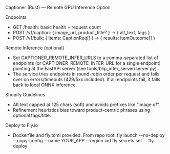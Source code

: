 Captioner (Rust) — Remote GPU Inference Option

Endpoints

- GET /health: basic health + request count
- POST /v1/caption: { image_url, product_title? } → { alt_text, tags }
- POST /v1/bulk: { items: CaptionReq[] } → { results: ItemOutcome[] }

Remote Inference (optional)

- Set CAPTIONER_REMOTE_INFER_URLS to a comma-separated list of endpoints (or CAPTIONER_REMOTE_INFER_URL for a single endpoint) pointing at the FastAPI server (see tools/blip_infer_server/server.py).
- The service tries endpoints in round-robin order per request and fails over on errors/timeouts (429/5xx included). If all endpoints fail, it falls back to local ONNX inference.

Shopify Guidelines

- Alt text capped at 125 chars (soft) and avoids prefixes like “image of”.
- Refinement heuristics bias toward product-centric phrases using optional tags/title.

Deploy to Fly.io

- Dockerfile and fly.toml provided. From repo root:
  fly launch --no-deploy --copy-config --name YOUR_APP --region iad
  fly secrets set ...
  fly deploy
